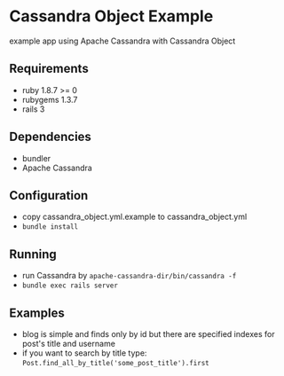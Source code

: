 # Cassandra Object Example

example app using Apache Cassandra with Cassandra Object

## Requirements

* ruby 1.8.7 >= 0
* rubygems 1.3.7
* rails 3

## Dependencies

* bundler
* Apache Cassandra

## Configuration

* copy cassandra_object.yml.example to cassandra_object.yml
* `bundle install`

## Running

* run Cassandra by `apache-cassandra-dir/bin/cassandra -f`
* `bundle exec rails server`

## Examples

* blog is simple and finds only by id but there are specified indexes for post's title and username
* if you want to search by title type: `Post.find_all_by_title('some_post_title').first`
